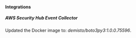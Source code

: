 
#### Integrations

##### AWS Security Hub Event Collector

Updated the Docker image to: *demisto/boto3py3:1.0.0.75596*.
